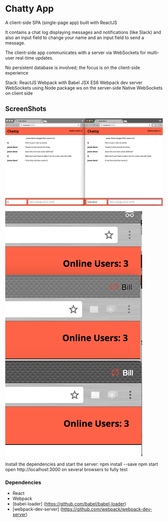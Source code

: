 # Chatty App

A client-side SPA (single-page app) built with ReactJS

It contains a chat log displaying messages and notifications (like Slack)
and also an input field to change your name and an input field to send a message.

The client-side app communicates with a server via WebSockets for multi-user real-time updates.

No persistent database is involved; the focus is on the client-side experience

Stack:
ReactJS
Webpack with Babel
JSX
ES6 
Webpack dev server
WebSockets using Node package ws on the server-side 
Native WebSockets on client side

## ScreenShots

 !["This page shows two connected Chat clients.."](https://github.com/escape-velocity/Chatty_App/blob/master/images/Chatty%20App%20home%20screens.png)

 !["This shows the counter indicating # of connected Chat clients.."](https://github.com/escape-velocity/Chatty_App/blob/master/images/Counter%20showing%20users%20online.png)

Install the dependencies and start the server:
npm install --save
npm start
open http://localhost:3000 on several browsers to fully test 

### Dependencies
* React
* Webpack
* [babel-loader]  (https://github.com/babel/babel-loader)
* [webpack-dev-server]  (https://github.com/webpack/webpack-dev-server)
